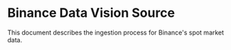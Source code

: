 # Binance Data Vision Source

This document describes the ingestion process for Binance's spot market data.
